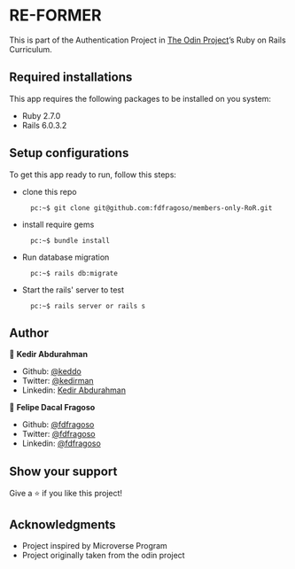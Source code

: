 # RE-FORMER

This is part of the Authentication Project in [The Odin Project](https://www.theodinproject.com/courses/ruby-on-rails/lessons/authentication)’s Ruby on Rails Curriculum.

## Required installations
This app requires the following packages to be installed on you system:

* Ruby 2.7.0
* Rails 6.0.3.2

## Setup configurations

To get this app ready to run, follow this steps:

* clone this repo

        pc:~$ git clone git@github.com:fdfragoso/members-only-RoR.git

* install require gems

        pc:~$ bundle install

* Run database migration

        pc:~$ rails db:migrate

* Start the rails' server to test

        pc:~$ rails server or rails s

## Author

👤 **Kedir Abdurahman**
- Github: [@keddo](https://github.com/keddo)
- Twitter: [@kedirman](https://twitter.com/kedirman)
- Linkedin: [Kedir Abdurahman](https://linkedin.com/in/kedirabdurahman/) 


👤 **Felipe Dacal Fragoso**

- Github: [@fdfragoso](https://github.com/fdfragoso)
- Twitter: [@fdfragoso](https://twitter.com/fdfragoso)
- Linkedin: [@fdfragoso](https://www.linkedin.com/in/fdfragoso/)

## Show your support

Give a ⭐️ if you like this project!

## Acknowledgments

- Project inspired by Microverse Program
- Project originally taken from the odin project
